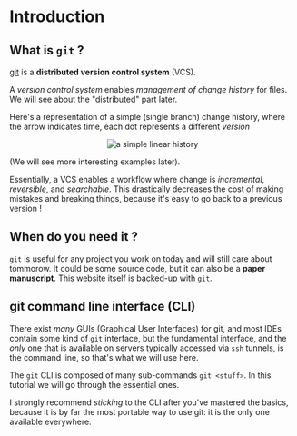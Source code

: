 
# Introduction

## What is `git` ?

[git](https://git-scm.com) is a **distributed version control system** (VCS).

A *version control system* enables *management of change history* for files.
We will see about the "distributed" part later.

Here's a representation of a simple (single branch) change history, where the arrow indicates time, each dot represents a different *version*

<p align="center">
<img title="a simple linear history" src="https://raw.githubusercontent.com/neutrinoceros/git_course/main/intro/docs/single_branch_linear_history.png">
</p>

(We will see more interesting examples later).

Essentially, a VCS enables a workflow where change is *incremental*, *reversible*, and *searchable*.
This drastically decreases the cost of making mistakes and breaking things, because it's easy to go back to a previous version !


## When do you need it ?

`git` is useful for any project you work on today and will still care about tommorow. It could be some source code, but it can also be a **paper manuscript**.
This website itself is backed-up with `git`.


## git command line interface (CLI)

There exist *many* GUIs (Graphical User Interfaces) for git, and most IDEs
contain some kind of `git` interface, but the fundamental interface, and the
*only* one that is available on servers typically accessed via `ssh` tunnels, is
the command line, so that's what we will use here.

The `git` CLI is composed of many sub-commands `git <stuff>`. In this tutorial
we will go through the essential ones.

I strongly recommend *sticking* to the CLI after you've mastered the basics,
because it is by far the most portable way to use git: it is the only one
available everywhere.
